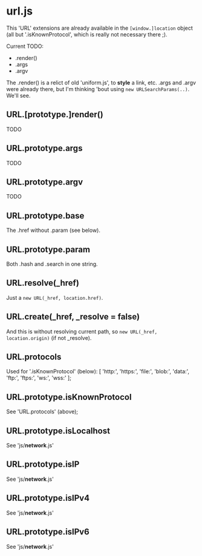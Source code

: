 # url.js
This 'URL' extensions are already available in the `[window.]location` object (all but '.isKnownProtocol',
which is really not necessary there ;).

Current TODO:
* .render()
* .args
* .argv

The .render() is a relict of old 'uniform.js', to **style** a link, etc.
.args and .argv were already there, but I'm thinking 'bout using `new URLSearchParams(..)`. We'll see.

## URL.[prototype.]render()
TODO

## URL.prototype.args
TODO

## URL.prototype.argv
TODO

## URL.prototype.base
The .href without .param (see below).

## URL.prototype.param
Both .hash and .search in one string.

## URL.resolve(_href)
Just a `new URL(_href, location.href)`.

## URL.create(_href, _resolve = false)
And this is without resolving current path, so `new URL(_href, location.origin)` (if not _resolve).

## URL.protocols
Used for '.isKnownProtocol' (below): [ 'http:', 'https:', 'file:', 'blob:', 'data:', 'ftp:', 'ftps:', 'ws:', 'wss:' ];

## URL.prototype.isKnownProtocol
See 'URL.protocols' (above);

## URL.prototype.isLocalhost
See 'js/**network**.js'

## URL.prototype.isIP
See 'js/**network**.js'

## URL.prototype.isIPv4
See 'js/**network**.js'

## URL.prototype.isIPv6
See 'js/**network**.js'

